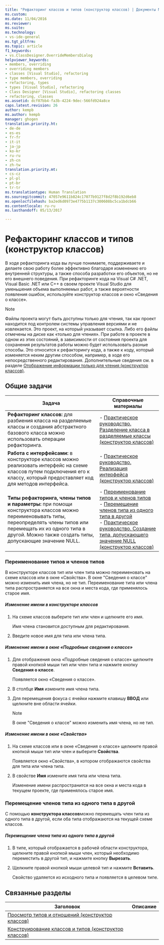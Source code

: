 ```yaml
---
title: "Рефакторинг классов и типов (конструктор классов) | Документы Майкрософт"
ms.custom: 
ms.date: 11/04/2016
ms.reviewer: 
ms.suite: 
ms.technology:
- vs-ide-general
ms.tgt_pltfrm: 
ms.topic: article
f1_keywords:
- vs.ClassDesigner.OverrideMembersDialog
helpviewer_keywords:
- members, overriding
- overriding members
- classes [Visual Studio], refactoring
- type members, overriding
- refactoring, types
- types [Visual Studio], refactoring
- Class Designer [Visual Studio], refactoring classes
- refactoring, classes
ms.assetid: dcf07bb4-fa3b-4224-9dec-566fd924a8ce
caps.latest.revision: 26
author: kempb
ms.author: kempb
manager: ghogen
translation.priority.ht:
- de-de
- es-es
- fr-fr
- it-it
- ja-jp
- ko-kr
- ru-ru
- zh-cn
- zh-tw
translation.priority.mt:
- cs-cz
- pl-pl
- pt-br
- tr-tr
ms.translationtype: Human Translation
ms.sourcegitcommit: 47057e9611b824c17077b9127f8d2f8b192d6eb8
ms.openlocfilehash: ba2ed6d0973e4775b1137c300608bc5ca1bdcb66
ms.contentlocale: ru-ru
ms.lasthandoff: 05/13/2017

---
```

# <a name="refactoring-classes-and-types-class-designer"></a>Рефакторинг классов и типов (конструктор классов)
В ходе рефакторинга кода вы лучше понимаете, поддерживаете и делаете свою работу более эффективно благодаря изменению его внутренней структуры, а также способа разработки его объектов, но не его внешнего поведения. При рефакторинге кода на Visual C# .NET, Visual Basic .NET или C++ в своем проекте Visual Studio для уменьшения объема выполняемых работ, а также вероятности появления ошибок, используйте конструктор классов и окно «Сведения о классе».  
  
> [!NOTE]
>  Файлы проекта могут быть доступны только для чтения, так как проект находится под контролем системы управления версиями и не извлекается. Это проект, на который указывает ссылка. Либо его файлы отмечены на диске как «только для чтения». При работе в проекте в одном из этих состояний, в зависимости от состояния проекта для сохранения результатов работы можно будет использовать разные способы. Это относится к рефакторингу кода, а также к коду, который изменяется неким другим способом, например, в ходе его непосредственного редактирования. Дополнительные сведения см. в разделе [Отображение информации только для чтения (конструктор классов)](http://msdn.microsoft.com/en-us/33e2d3a9-1668-4d10-ae56-fa09b3156e0a).  
  
## <a name="common-tasks"></a>Общие задачи  
  
|Задача|Справочные материалы|  
|----------|------------------------|  
|**Рефакторинг классов:** для разбиения класса на разделяемые классы и создания абстрактного базового класса можно использовать операции рефакторинга.|-   [Практическое руководство. Разделение класса в разделяемые классы (конструктор классов)](../ide/how-to-split-a-class-into-partial-classes-class-designer.md)|  
|**Работа с интерфейсами:** в конструкторе классов можно реализовать интерфейс на схеме классов путем подключения его к классу, который предоставляет код для методов интерфейса.|-   [Практическое руководство. Реализация интерфейса (конструктор классов)](../ide/how-to-implement-an-interface-class-designer.md)|  
|**Типы рефакторинга, члены типов и параметры:** при помощи конструктора классов можно переименовывать типы, переопределять члены типов или перемещать их из одного типа в другой. Можно также создать типы, допускающие значение NULL.|-   [Переименование типов и членов типов](../ide/refactoring-classes-and-types-class-designer.md#RenamingTypesAndMembers)<br />-   [Перемещение членов типа из одного типа в другой](../ide/refactoring-classes-and-types-class-designer.md#MovingTypeMembers)<br />-   [Практическое руководство. Создание типа, допускающего значение NULL (конструктор классов)](../ide/how-to-create-a-nullable-type-class-designer.md)|  
  
###  <a name="RenamingTypesAndMembers"></a> Переименование типов и членов типов  
 В конструкторе классов тип или член типа можно переименовать на схеме классов или в окне «Свойства». В окне "Сведения о классе" можно изменить имя члена, но не тип. Переименование типа или члена типа распространяется на все окна и места кода, где применялось старое имя.  
  
##### <a name="to-rename-a-name-in-the-class-designer"></a>Изменение имени в конструкторе классов  
  
1.  На схеме классов выберите тип или член и щелкните его имя.  
  
     Имя члена становится доступным для редактирования.  
  
2.  Введите новое имя для типа или члена типа.  
  
##### <a name="to-rename-a-name-in-the-class-details-window"></a>Изменение имени в окне «Подробные сведения о классе»  
  
1.  Для отображения окна «Подробные сведения о классе» щелкните правой кнопкой мыши тип или член типа и нажмите кнопку **Сведения о классе**.  
  
     Появляется окно «Сведения о классе».  
  
2.  В столбце **Имя** измените имя члена типа.  
  
3.  Для перемещения фокуса с ячейки нажмите клавишу **ВВОД** или щелкните вне области ячейки.  
  
    > [!NOTE]
    >  В окне "Сведения о классе" можно изменить имя члена, но не тип.  
  
##### <a name="to-rename-a-name-in-the-properties-window"></a>Изменение имени в окне «Свойства»  
  
1.  На схеме классов или в окне «Сведения о классе» щелкните правой кнопкой мыши тип или член и выберите **Свойства**.  
  
     Появляется окно «Свойства», в котором отображаются свойства для типа или члена типа.  
  
2.  В свойстве **Имя** измените имя типа или члена типа.  
  
     Изменение имени распространится на все окна и места кода в текущем проекте, где применялось старое имя.  
  
###  <a name="MovingTypeMembers"></a> Перемещение членов типа из одного типа в другой  
 С помощью **конструктора классов**можно перемещать член типа из одного типа в другой, если оба типа отображаются на текущей схеме классов.  
  
##### <a name="to-move-a-type-member-from-one-type-to-another"></a>Перемещение члена типа из одного типа в другой  
  
1.  В типе, который отображается в рабочей области конструктора, щелкните правой кнопкой мыши член, который необходимо переместить в другой тип, и нажмите кнопку **Вырезать**.  
  
2.  Щелкните правой кнопкой мыши целевой тип и нажмите **Вставить**.  
  
     Свойство удаляется из исходного типа и появляется в целевом типе.  
  
## <a name="related-topics"></a>Связанные разделы  
  
|Заголовок|Описание|  
|-----------|-----------------|  
|[Просмотр типов и отношений (конструктор классов)](../ide/viewing-types-and-relationships-class-designer.md)||  
|[Конструирование классов и типов (конструктор классов)](../ide/designing-classes-and-types-class-designer.md)||
